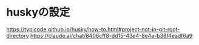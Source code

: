 # huskyの設定

https://typicode.github.io/husky/how-to.html#project-not-in-git-root-directory
https://claude.ai/chat/8406cff8-dd15-43e4-8e4a-b38f4eadf6a9